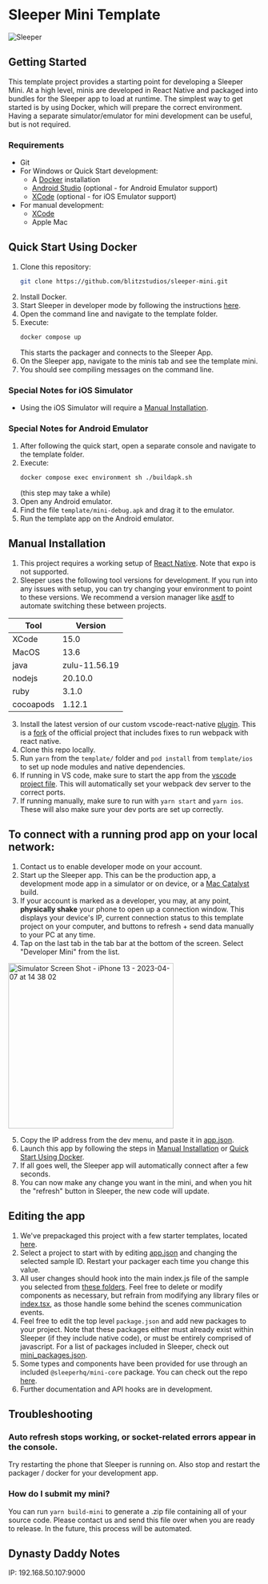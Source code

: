 # Sleeper Mini Template

![Sleeper](https://user-images.githubusercontent.com/61988202/223927288-c54734de-39f9-40c5-bb24-d1b193c9c374.png)

## Getting Started

This template project provides a starting point for developing a Sleeper Mini. At a high level, minis are developed in React Native and packaged into bundles for the Sleeper app to load at runtime. The simplest way to get started is by using Docker, which will prepare the correct environment. Having a separate simulator/emulator for mini development can be useful, but is not required.

### Requirements

- Git
- For Windows or Quick Start development:
  - A [Docker](https://docs.docker.com/get-docker/) installation
  - [Android Studio](https://developer.android.com/studio) (optional - for Android Emulator support)
  - [XCode](https://developer.apple.com/xcode/) (optional - for iOS Emulator support)
- For manual development:
  - [XCode](https://developer.apple.com/xcode/)
  - Apple Mac 

## Quick Start Using Docker

1. Clone this repository:
    ```sh
    git clone https://github.com/blitzstudios/sleeper-mini.git
    ```
2. Install Docker.
3. Start Sleeper in developer mode by following the instructions [here](#to-connect-with-a-running-prod-app-on-your-local-network).
4. Open the command line and navigate to the template folder.
5. Execute:
    ```sh
    docker compose up
    ```
    This starts the packager and connects to the Sleeper App.
8. On the Sleeper app, navigate to the minis tab and see the template mini.
9. You should see compiling messages on the command line.

### Special Notes for iOS Simulator

- Using the iOS Simulator will require a [Manual Installation](#manual-installation).

### Special Notes for Android Emulator

1. After following the quick start, open a separate console and navigate to the template folder.
2. Execute:
    ```sh
    docker compose exec environment sh ./buildapk.sh
    ```
    (this step may take a while)
3. Open any Android emulator.
4. Find the file `template/mini-debug.apk` and drag it to the emulator.
5. Run the template app on the Android emulator.


## Manual Installation

1. This project requires a working setup of [React Native](https://reactnative.dev/docs/getting-started-without-a-framework). Note that expo is not supported.
2. Sleeper uses the following tool versions for development. If you run into any issues with setup, you can try changing your environment to point to these versions. We recommend a version manager like [asdf](https://asdf-vm.com/) to automate switching these between projects.

| Tool | Version |
| --- | --- |
| XCode | 15.0 |
| MacOS | 13.6 |
| java | zulu-11.56.19 |
| nodejs | 20.10.0 |
| ruby | 3.1.0 |
| cocoapods | 1.12.1 |

3. Install the latest version of our custom vscode-react-native [plugin](https://github.com/blitzstudios/sleeper-mini/blob/main/template/dev_tools/vscode-react-native-3.3.0.vsix). This is a [fork](https://github.com/blitzstudios/vscode-react-native/commits/release/3.3) of the official project that includes fixes to run webpack with react native.
4. Clone this repo locally.
5. Run `yarn` from the `template/` folder and `pod install` from `template/ios` to set up node modules and native dependencies.
6. If running in VS code, make sure to start the app from the [vscode project file](https://github.com/blitzstudios/sleeper-mini/blob/main/template.code-workspace). This will automatically set your webpack dev server to the correct ports.
7. If running manually, make sure to run with `yarn start` and `yarn ios`. These will also make sure your dev ports are set up correctly.

## To connect with a running prod app on your local network:

1. Contact us to enable developer mode on your account.
2. Start up the Sleeper app. This can be the production app, a development mode app in a simulator or on device, or a [Mac Catalyst](https://apps.apple.com/us/app/sleeper-fantasy-sports/id987367543) build.
3. If your account is marked as a developer, you may, at any point, <b>physically shake</b> your phone to open up a connection window. This displays your device's IP, current connection status to this template project on your computer, and buttons to refresh + send data manually to your PC at any time.
4. Tap on the last tab in the tab bar at the bottom of the screen. Select "Developer Mini" from the list.

<img width="330" alt="Simulator Screen Shot - iPhone 13 - 2023-04-07 at 14 38 02" src="https://github.com/blitzstudios/sleeper-mini/assets/61988202/71607a24-14ad-45a2-a9b7-e70f32e02f53">

5. Copy the IP address from the dev menu, and paste it in [app.json](https://github.com/blitzstudios/sleeper-mini/blob/main/template/app.json).
6. Launch this app by following the steps in [Manual Installation](#Manual-Installation) or [Quick Start Using Docker](#quick-start-using-docker).
7. If all goes well, the Sleeper app will automatically connect after a few seconds.
8. You can now make any change you want in the mini, and when you hit the "refresh" button in Sleeper, the new code will update.

## Editing the app

1. We've prepackaged this project with a few starter templates, located [here](https://github.com/blitzstudios/sleeper-mini/tree/main/template/src).
2. Select a project to start with by editing [app.json](https://github.com/blitzstudios/sleeper-mini/blob/6938294b47fb4f764f9e5e70e8b7d00749f38b4e/template/app.json#L6) and changing the selected sample ID. Restart your packager each time you change this value.
3. All user changes should hook into the main index.js file of the sample you selected from [these folders](https://github.com/blitzstudios/sleeper-mini/tree/main/template/src). Feel free to delete or modify components as necessary, but refrain from modifying any library files or [index.tsx](https://github.com/blitzstudios/sleeper-mini/blob/main/template/index.tsx), as those handle some behind the scenes communication events.
4. Feel free to edit the top level `package.json` and add new packages to your project. Note that these packages either must already exist within Sleeper (if they include native code), or must be entirely comprised of javascript. For a list of packages included in Sleeper, check out [mini_packages.json](https://github.com/blitzstudios/sleeper-mini/blob/main/template/mini_packages.json).
5. Some types and components have been provided for use through an included `@sleeperhq/mini-core` package. You can check out the repo [here](https://github.com/blitzstudios/sleeper-mini-core).
6. Further documentation and API hooks are in development.

## Troubleshooting

### Auto refresh stops working, or socket-related errors appear in the console.
Try restarting the phone that Sleeper is running on. Also stop and restart the packager / docker for your development app.

### How do I submit my mini?
You can run `yarn build-mini` to generate a .zip file containing all of your source code. Please contact us and send this file over when you are ready to release. In the future, this process will be automated.


## Dynasty Daddy Notes

IP: 192.168.50.107:9000

